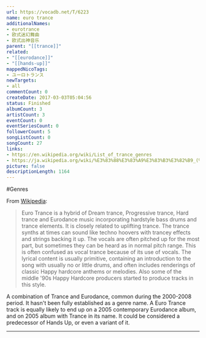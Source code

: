 ```yaml
---
url: https://vocadb.net/T/6223
name: euro trance
additionalNames: 
- eurotrance
- 欧式迷幻舞曲
- 欧式出神音乐
parent: "[[trance]]"
related:
- "[[eurodance]]"
- "[[hands-up]]"
mappedNicoTags:
- ユーロトランス
newTargets:
- all
commentCount: 0
createDate: 2017-03-03T05:04:56
status: Finished
albumCount: 3
artistCount: 3
eventCount: 0
eventSeriesCount: 0
followerCount: 5
songListCount: 0
songCount: 27
links: 
- https://en.wikipedia.org/wiki/List_of_trance_genres
- https://ja.wikipedia.org/wiki/%E3%83%88%E3%83%A9%E3%83%B3%E3%82%B9_(%E9%9F%B3%E6%A5%BD)#%E6%B4%BE%E7%94%9F%E5%88%86%E9%A1%9E
picture: false
descriptionLength: 1164
---
```


#Genres

From [Wikipedia](https://en.wikipedia.org/wiki/List_of_trance_genres):
>Euro Trance is a hybrid of Dream trance, Progressive trance, Hard trance and Eurodance music incorporating hardstyle bass drums and trance elements. It is closely related to uplifting trance. The trance synths at times can sound like techno hoovers with trancey effects and strings backing it up. The vocals are often pitched up for the most part, but sometimes they can be heard as in normal pitch range. This is often confused as vocal trance because of its use of vocals. The lyrical content is usually primitive, containing an introduction to the song with usually no or little drums, and often includes renderings of classic Happy hardcore anthems or melodies. Also some of the middle '90s Happy Hardcore producers started to produce tracks in this style.

A combination of Trance and Eurodance, common during the 2000-2008 period. It hasn't been fully established as a genre name. A Euro Trance track is equally likely to end up on a 2005 contemporary Eurodance album, and on 2005 album with Trance in its name. It could be considered a predecessor of Hands Up, or even a variant of it.

---

